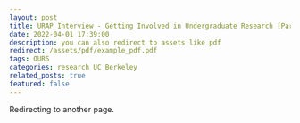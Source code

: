```yaml
---
layout: post
title: URAP Interview - Getting Involved in Undergraduate Research [Part 2]
date: 2022-04-01 17:39:00
description: you can also redirect to assets like pdf
redirect: /assets/pdf/example_pdf.pdf
tags: OURS
categories: research UC Berkeley
related_posts: true
featured: false
---
```


Redirecting to another page.
